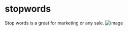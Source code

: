 # stopwords
Stop words is a great for marketing or any sale. 
![image](https://user-images.githubusercontent.com/32781655/149333521-e3f22956-c86f-4749-97b1-dc783d3e062b.png)
